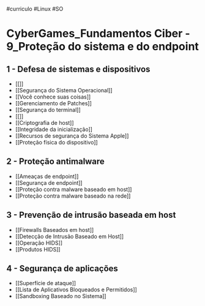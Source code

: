 #curriculo #Linux #SO

# CyberGames_Fundamentos Ciber - 9_Proteção do sistema e do endpoint

## 1 - Defesa de sistemas e dispositivos

- [[]]
- [[Segurança do Sistema Operacional]]
- [[Você conhece suas coisas]]
- [[Gerenciamento de Patches]]
- [[Segurança do terminal]]
- [[]]
- [[Criptografia de host]]
- [[Integridade da inicialização]]
- [[Recursos de segurança do Sistema Apple]]
- [[Proteção física do dispositivo]]

## 2 - Proteção antimalware

- [[Ameaças de endpoint]]
- [[Segurança de endpoint]]
- [[Proteção contra malware baseado em host]]
- [[Proteção contra malware baseado na rede]]

## 3 - Prevenção de intrusão baseada em host

- [[Firewalls Baseados em host]]
- [[Detecção de Intrusão Baseado em Host]]
- [[Operação HIDS]]
- [[Produtos HIDS]]

## 4 - Segurança de aplicações

- [[Superfície de ataque]]
- [[Lista de Aplicativos Bloqueados e Permitidos]]
- [[Sandboxing Baseado no Sistema]]






